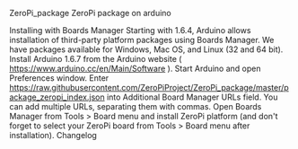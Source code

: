 ZeroPi_package
ZeroPi package on arduino

Installing with Boards Manager
Starting with 1.6.4, Arduino allows installation of third-party platform packages using Boards Manager. We have packages available for Windows, Mac OS, and Linux (32 and 64 bit).
Install Arduino 1.6.7 from the Arduino website ( https://www.arduino.cc/en/Main/Software ).
Start Arduino and open Preferences window.
Enter https://raw.githubusercontent.com/ZeroPiProject/ZeroPi_package/master/package_zeropi_index.json into Additional Board Manager URLs field. You can add multiple URLs, separating them with commas.
Open Boards Manager from Tools > Board menu and install ZeroPi platform (and don't forget to select your ZeroPi board from Tools > Board menu after installation).
Changelog
